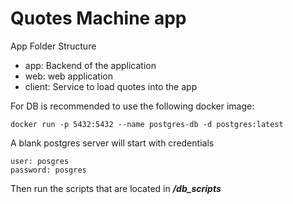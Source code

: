 # Quotes Machine app

App Folder Structure
- app: Backend of the application
- web: web application
- client: Service to load quotes into the app


For DB is recommended to use the following docker image:
```
docker run -p 5432:5432 --name postgres-db -d postgres:latest
```

A blank postgres server will start with credentials
```
user: posgres
password: posgres
```

Then run the scripts that are located in ***/db_scripts***


